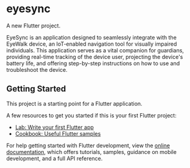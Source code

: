 # eyesync

A new Flutter project.

EyeSync is an application designed to seamlessly integrate with the EyeWalk device, an IoT-enabled navigation tool for visually impaired individuals. This application serves as a vital companion for guardians, providing real-time tracking of the device user, projecting the device's battery life, and offering step-by-step instructions on how to use and troubleshoot the device. 

## Getting Started

This project is a starting point for a Flutter application.

A few resources to get you started if this is your first Flutter project:

- [Lab: Write your first Flutter app](https://docs.flutter.dev/get-started/codelab)
- [Cookbook: Useful Flutter samples](https://docs.flutter.dev/cookbook)

For help getting started with Flutter development, view the
[online documentation](https://docs.flutter.dev/), which offers tutorials,
samples, guidance on mobile development, and a full API reference.
